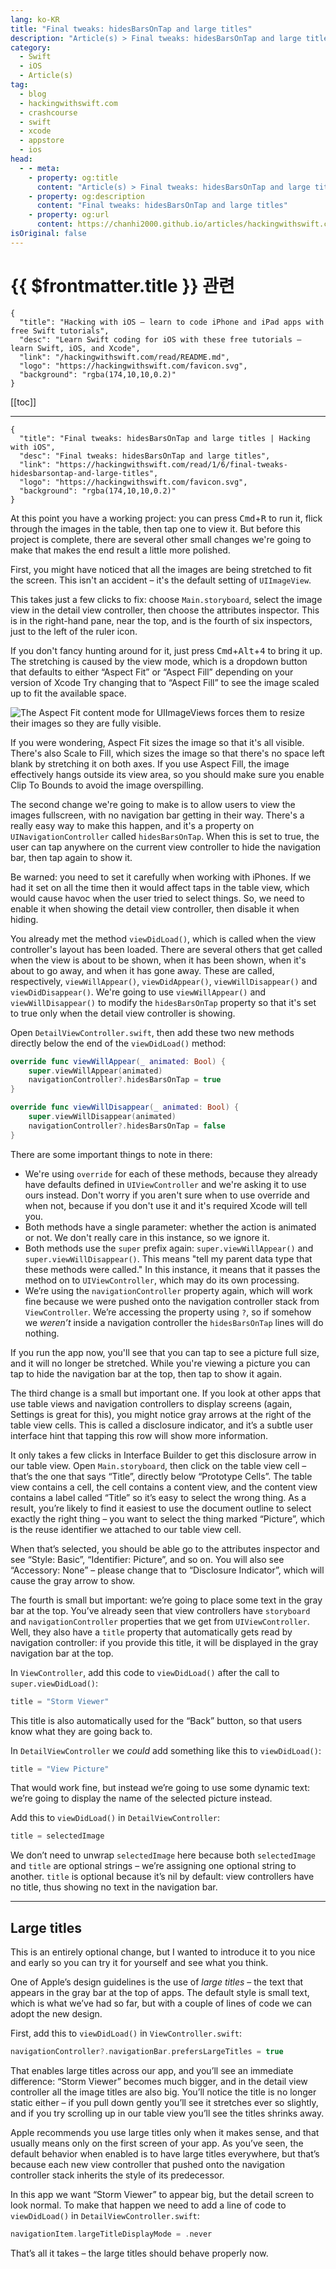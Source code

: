 ```yaml
---
lang: ko-KR
title: "Final tweaks: hidesBarsOnTap and large titles"
description: "Article(s) > Final tweaks: hidesBarsOnTap and large titles"
category:
  - Swift
  - iOS
  - Article(s)
tag: 
  - blog
  - hackingwithswift.com
  - crashcourse
  - swift
  - xcode
  - appstore
  - ios  
head:
  - - meta:
    - property: og:title
      content: "Article(s) > Final tweaks: hidesBarsOnTap and large titles"
    - property: og:description
      content: "Final tweaks: hidesBarsOnTap and large titles"
    - property: og:url
      content: https://chanhi2000.github.io/articles/hackingwithswift.com/read/01/06-final-tweaks-hidesbarsontap-and-large-titles.html
isOriginal: false
---
```


# {{ $frontmatter.title }} 관련

```component VPCard
{
  "title": "Hacking with iOS – learn to code iPhone and iPad apps with free Swift tutorials",
  "desc": "Learn Swift coding for iOS with these free tutorials – learn Swift, iOS, and Xcode",
  "link": "/hackingwithswift.com/read/README.md",
  "logo": "https://hackingwithswift.com/favicon.svg",
  "background": "rgba(174,10,10,0.2)"
}
```

[[toc]]

---

```component VPCard
{
  "title": "Final tweaks: hidesBarsOnTap and large titles | Hacking with iOS",
  "desc": "Final tweaks: hidesBarsOnTap and large titles",
  "link": "https://hackingwithswift.com/read/1/6/final-tweaks-hidesbarsontap-and-large-titles",
  "logo": "https://hackingwithswift.com/favicon.svg",
  "background": "rgba(174,10,10,0.2)"
}
```

<VidStack src="youtube/jBWbJ6RxgIA" />

At this point you have a working project: you can press <kbd>Cmd</kbd>+<kbd>R</kbd> to run it, flick through the images in the table, then tap one to view it. But before this project is complete, there are several other small changes we're going to make that makes the end result a little more polished.

First, you might have noticed that all the images are being stretched to fit the screen. This isn't an accident – it's the default setting of `UIImageView`.

This takes just a few clicks to fix: choose <FontIcon icon="iconfont icon-xcode"/>`Main.storyboard`, select the image view in the detail view controller, then choose the attributes inspector. This is in the right-hand pane, near the top, and is the fourth of six inspectors, just to the left of the ruler icon.

If you don't fancy hunting around for it, just press <kbd>Cmd</kbd>+<kbd>Alt</kbd>+<kbd>4</kbd> to bring it up. The stretching is caused by the view mode, which is a dropdown button that defaults to either “Aspect Fit” or “Aspect Fill” depending on your version of Xcode Try changing that to “Aspect Fill” to see the image scaled up to fit the available space.

![The Aspect Fit content mode for UIImageViews forces them to resize their images so they are fully visible.](https://hackingwithswift.com/img/books/hws/1-18@2x.png)

If you were wondering, Aspect Fit sizes the image so that it's all visible. There's also Scale to Fill, which sizes the image so that there's no space left blank by stretching it on both axes. If you use Aspect Fill, the image effectively hangs outside its view area, so you should make sure you enable Clip To Bounds to avoid the image overspilling.

The second change we're going to make is to allow users to view the images fullscreen, with no navigation bar getting in their way. There's a really easy way to make this happen, and it's a property on `UINavigationController` called `hidesBarsOnTap`. When this is set to true, the user can tap anywhere on the current view controller to hide the navigation bar, then tap again to show it.

Be warned: you need to set it carefully when working with iPhones. If we had it set on all the time then it would affect taps in the table view, which would cause havoc when the user tried to select things. So, we need to enable it when showing the detail view controller, then disable it when hiding.

You already met the method `viewDidLoad()`, which is called when the view controller's layout has been loaded. There are several others that get called when the view is about to be shown, when it has been shown, when it's about to go away, and when it has gone away. These are called, respectively, `viewWillAppear()`, `viewDidAppear()`, `viewWillDisappear()` and `viewDidDisappear()`. We're going to use `viewWillAppear()` and `viewWillDisappear()` to modify the `hidesBarsOnTap` property so that it's set to true only when the detail view controller is showing.

Open <FontIcon icon="fa-brands fa-swift"/>`DetailViewController.swift`, then add these two new methods directly below the end of the `viewDidLoad()` method:

```swift
override func viewWillAppear(_ animated: Bool) {
    super.viewWillAppear(animated)
    navigationController?.hidesBarsOnTap = true
}

override func viewWillDisappear(_ animated: Bool) {
    super.viewWillDisappear(animated)
    navigationController?.hidesBarsOnTap = false
}
```

There are some important things to note in there:

- We're using `override` for each of these methods, because they already have defaults defined in `UIViewController` and we're asking it to use ours instead. Don't worry if you aren't sure when to use override and when not, because if you don't use it and it's required Xcode will tell you.
- Both methods have a single parameter: whether the action is animated or not. We don't really care in this instance, so we ignore it.
- Both methods use the `super` prefix again: `super.viewWillAppear()` and `super.viewWillDisappear()`. This means "tell my parent data type that these methods were called." In this instance, it means that it passes the method on to `UIViewController`, which may do its own processing.
- We’re using the `navigationController` property again, which will work fine because we were pushed onto the navigation controller stack from `ViewController`. We’re accessing the property using `?`, so if somehow we *weren’t* inside a navigation controller the `hidesBarsOnTap` lines will do nothing.

If you run the app now, you'll see that you can tap to see a picture full size, and it will no longer be stretched. While you're viewing a picture you can tap to hide the navigation bar at the top, then tap to show it again.

The third change is a small but important one. If you look at other apps that use table views and navigation controllers to display screens (again, Settings is great for this), you might notice gray arrows at the right of the table view cells. This is called a disclosure indicator, and it’s a subtle user interface hint that tapping this row will show more information.

It only takes a few clicks in Interface Builder to get this disclosure arrow in our table view. Open <FontIcon icon="iconfont icon-xcode"/>`Main.storyboard`, then click on the table view cell – that’s the one that says “Title”, directly below “Prototype Cells”. The table view contains a cell, the cell contains a content view, and the content view contains a label called “Title” so it’s easy to select the wrong thing. As a result, you’re likely to find it easiest to use the document outline to select exactly the right thing – you want to select the thing marked “Picture”, which is the reuse identifier we attached to our table view cell.

When that’s selected, you should be able go to the attributes inspector and see “Style: Basic”, “Identifier: Picture”, and so on. You will also see “Accessory: None” – please change that to “Disclosure Indicator”, which will cause the gray arrow to show.

The fourth is small but important: we’re going to place some text in the gray bar at the top. You’ve already seen that view controllers have `storyboard` and `navigationController` properties that we get from `UIViewController`. Well, they also have a `title` property that automatically gets read by navigation controller: if you provide this title, it will be displayed in the gray navigation bar at the top.

In `ViewController`, add this code to `viewDidLoad()` after the call to `super.viewDidLoad()`:

```swift
title = "Storm Viewer"
```

This title is also automatically used for the “Back” button, so that users know what they are going back to.

In `DetailViewController` we *could* add something like this to `viewDidLoad()`:

```swift
title = "View Picture"
```

That would work fine, but instead we’re going to use some dynamic text: we’re going to display the name of the selected picture instead.

Add this to `viewDidLoad()` in `DetailViewController`:

```swift
title = selectedImage
```

We don’t need to unwrap `selectedImage` here because both `selectedImage` and `title` are optional strings – we’re assigning one optional string to another. `title` is optional because it’s nil by default: view controllers have no title, thus showing no text in the navigation bar.

---

## Large titles

This is an entirely optional change, but I wanted to introduce it to you nice and early so you can try it for yourself and see what you think.

One of Apple’s design guidelines is the use of *large titles* – the text that appears in the gray bar at the top of apps. The default style is small text, which is what we’ve had so far, but with a couple of lines of code we can adopt the new design.

First, add this to `viewDidLoad()` in <FontIcon icon="fa-brands fa-swift"/>`ViewController.swift`:

```swift
navigationController?.navigationBar.prefersLargeTitles = true
```

That enables large titles across our app, and you’ll see an immediate difference: “Storm Viewer” becomes much bigger, and in the detail view controller all the image titles are also big. You’ll notice the title is no longer static either – if you pull down gently you’ll see it stretches ever so slightly, and if you try scrolling up in our table view you’ll see the titles shrinks away.

Apple recommends you use large titles only when it makes sense, and that usually means only on the first screen of your app. As you’ve seen, the default behavior when enabled is to have large titles everywhere, but that’s because each new view controller that pushed onto the navigation controller stack inherits the style of its predecessor.

In this app we want “Storm Viewer” to appear big, but the detail screen to look normal. To make that happen we need to add a line of code to `viewDidLoad()` in <FontIcon icon="fa-brands fa-swift"/>`DetailViewController.swift`:

```swift
navigationItem.largeTitleDisplayMode = .never
```

That’s all it takes – the large titles should behave properly now.

